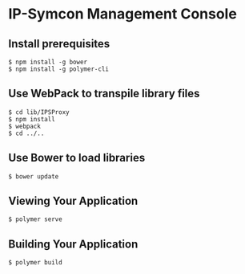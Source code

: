 # IP-Symcon Management Console

## Install prerequisites

```
$ npm install -g bower
$ npm install -g polymer-cli
```

## Use WebPack to transpile library files

```
$ cd lib/IPSProxy
$ npm install
$ webpack
$ cd ../..
```

## Use Bower to load libraries

```
$ bower update 
```

## Viewing Your Application

```
$ polymer serve
```

## Building Your Application

```
$ polymer build
```